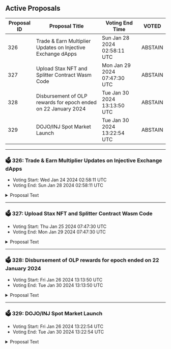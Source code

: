 ## Active Proposals

| Proposal ID | Proposal Title | Voting End Time | VOTED |
|-------------|----------------|-----------------|-------|
| 326 | Trade & Earn Multiplier Updates on Injective Exchange dApps | Sun Jan 28 2024 02:58:11 UTC | ABSTAIN |
| 327 | Upload Stax NFT and Splitter Contract Wasm Code | Mon Jan 29 2024 07:47:30 UTC | ABSTAIN |
| 328 | Disbursement of OLP rewards for epoch ended on 22 January 2024 | Tue Jan 30 2024 13:13:50 UTC | ABSTAIN |
| 329 | DOJO/INJ Spot Market Launch | Tue Jan 30 2024 13:22:54 UTC | ABSTAIN |

---

### 🗳 326: Trade & Earn Multiplier Updates on Injective Exchange dApps
- Voting Start: Wed Jan 24 2024 02:58:11 UTC
- Voting End: Sun Jan 28 2024 02:58:11 UTC

<details>
<summary>Proposal Text</summary>
 
To support trading activity in new markets across exchange dApps built on Injective, we propose boosting the T&E multipliers for the JUP/USDT PERP and ZRO/USDT PERP markets to 50x, while resetting the multipliers for other markets. This will keep the T&E multiplier boosts meaningful rather than diluting the impact of the boosts between several markets.

By voting YES on this proposal, you agree to update T&E multipliers based on the description above.

By voting NO on the proposal, you do not support updating the T&E multipliers based on the description above.

By voting NO WITH VETO, you find this proposal to be (1) spam, i.e., irrelevant to the Injective ecosystem, (2) disproportionately infringes on minority interests, or (3) violates or encourages violation of the rules of engagement as currently set out by Injective governance. If the number of ‘NoWithVeto’ votes is greater than a third of total votes, the proposal is rejected and the 500 INJ deposit is burned.

By voting ABSTAIN, you wish to contribute to quorum while formally declining to vote either for or against the proposal.

Disclosure: I am a member of the Injective Labs team.
</details>

---

### 🗳 327: Upload Stax NFT and Splitter Contract Wasm Code
- Voting Start: Thu Jan 25 2024 07:47:30 UTC
- Voting End: Mon Jan 29 2024 07:47:30 UTC

<details>
<summary>Proposal Text</summary>
 
Background:n Stax has developed a sophisticated NFT contract ecosystem, featuring a framework that incorporates a unique revenue-sharing mechanism. This system is designed to distribute funds fairly among community members. The funds come from profits with the addition of casino mini-games like coinflip, pending a separate proposal for mainnet deployment.n n Summary:n This proposal suggests integrating the Stax NFT Contract and Splitter Contract into the Injective Protocol. These contracts are designed for automated, trustless, and transparent revenue distribution within the Stax community. Both contracts have undergone thorough testing on the testnet, demonstrating their reliability. The Talis team has verified that all features of the NFT contract work as expected.n n Contract Specifications:n n Stax NFT Contractn - Purpose: Manages NFT issuance and integrates a revenue-sharing mechanism to support a sustainable ecosystem.n - Key Features: Advanced NFT management, revenue distribution mechanism.n - Current Status: Tested on testnet and ready for deployment with Talis.n n Splitter Contractn - Purpose: Allocates revenues from coinflip games and other blockchain activities to specific wallets, ensuring fair and transparent distribution.n - Key Features: Efficient fund distribution, supports multiple recipients.n - Current Status: Tested on testnet.n n Technical Details:n - Release Version: stax-nft-v1.0.0n - Code Repository: [GitHub Repository](https://github.com/staxNFT/stax-nft)n - Compiler Used: cosmwasm/optimizer:0.15.0n - Checksum: [Provided in checksums.txt]n For detailed information, please visit the Stax website and review the codebase on GitHub.n n TL;DRn - Stax introduces a novel approach to the NFT sector by combining 3D generative art and revenue sharing mechanism with casino-style mini-games. n n -This proposal aims to integrate the Stax NFT Contract and Splitter Contract with the Injective Protocol to provide a transparent and trustless infrastructure, enabling community members to utilize INJ in innovative ways.n n -By voting YES on this proposal, you agree to uploading Stax's NFT and Splitter Wasm Contracts code as described in this proposal.n n -By voting NO on the proposal, you do not support uploading Stax's NFT and Splitter Wasm Contracts code as described in this proposal.n n n -By voting NO WITH VETO, you find this proposal to be spam/irrelevant/malicious to governance, and contribute to burning 100 INJ deposit if NoWithVeto votes are greater than ⅓ of the total voting power.n n -By voting ABSTAIN, you wish to contribute to quorum while formally declining to vote either for or against the proposal.n n Links:n n - [Stax on Injective Protocol](https://inj.stax.live/#/)n - [GitHub Repository](https://github.com/staxNFT/stax-nft)n - [Stax Twitter](https://twitter.com/stax_nft)n - [Stax Discord](https://discord.gg/jexPxngaWa)n 
</details>

---

### 🗳 328: Disbursement of OLP rewards for epoch ended on 22 January 2024
- Voting Start: Fri Jan 26 2024 13:13:50 UTC
- Voting End: Tue Jan 30 2024 13:13:50 UTC

<details>
<summary>Proposal Text</summary>
 
If passed, this proposal confirms the final Open Liquidity Program market maker performance of epoch 28 as well as the distribution of 42597.543 INJ tokens, of which 22597.728 INJ are the OLP vested amount from epoch 25, and 19999.815 INJ are 50% of the OLP rewards allocated to epoch 28. The remaining OLP rewards of epoch 28 will be disbursed along with the rewards disbursement of epoch 31. The recipient must still be an active participant of the program in order to receive future disbursements. For a further breakdown of rewards refer to the IPFS link: https://cloudflare-ipfs.com/ipfs/QmY4Pgrj9CfJudXFb8dQKtwyd5qLahc4n7whNdsphzVm9Q
</details>

---

### 🗳 329: DOJO/INJ Spot Market Launch
- Voting Start: Fri Jan 26 2024 13:22:54 UTC
- Voting End: Tue Jan 30 2024 13:22:54 UTC

<details>
<summary>Proposal Text</summary>
 
This proposal will launch the DOJO/INJ Spot Market with maker and taker fees -0.002% and 0.02% respectively
</details>
